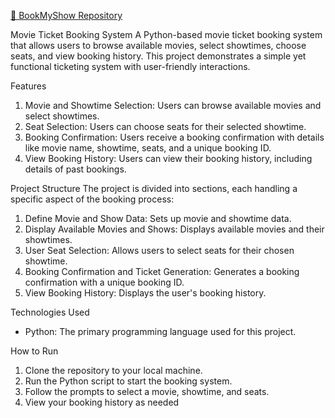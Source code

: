 [🔗 BookMyShow Repository](https://github.com/Dhilli-prasad/bookmy_show)

Movie Ticket Booking System
A Python-based movie ticket booking system that allows users to browse available movies, select showtimes, choose seats, and view booking history. This project demonstrates a simple yet functional ticketing system with user-friendly interactions.

Features
1. Movie and Showtime Selection: Users can browse available movies and select showtimes.
2. Seat Selection: Users can choose seats for their selected showtime.
3. Booking Confirmation: Users receive a booking confirmation with details like movie name, showtime, seats, and a unique booking ID.
4. View Booking History: Users can view their booking history, including details of past bookings.

Project Structure
The project is divided into sections, each handling a specific aspect of the booking process:

1. Define Movie and Show Data: Sets up movie and showtime data.
2. Display Available Movies and Shows: Displays available movies and their showtimes.
3. User Seat Selection: Allows users to select seats for their chosen showtime.
4. Booking Confirmation and Ticket Generation: Generates a booking confirmation with a unique booking ID.
5. View Booking History: Displays the user's booking history.

Technologies Used
- Python: The primary programming language used for this project.

How to Run
1. Clone the repository to your local machine.
2. Run the Python script to start the booking system.
3. Follow the prompts to select a movie, showtime, and seats.
4. View your booking history  as needed 

